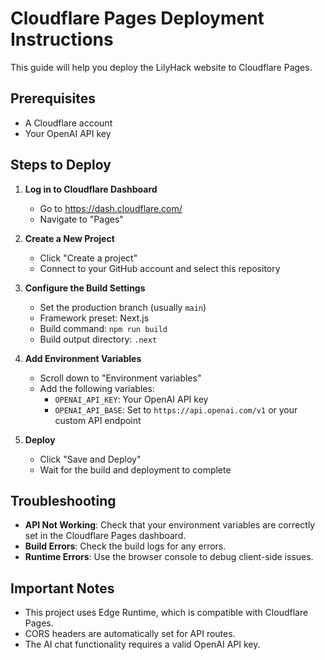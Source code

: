 # Cloudflare Pages Deployment Instructions

This guide will help you deploy the LilyHack website to Cloudflare Pages.

## Prerequisites

- A Cloudflare account
- Your OpenAI API key

## Steps to Deploy

1. **Log in to Cloudflare Dashboard**
   - Go to https://dash.cloudflare.com/
   - Navigate to "Pages"

2. **Create a New Project**
   - Click "Create a project"
   - Connect to your GitHub account and select this repository

3. **Configure the Build Settings**
   - Set the production branch (usually `main`)
   - Framework preset: Next.js
   - Build command: `npm run build`
   - Build output directory: `.next`

4. **Add Environment Variables**
   - Scroll down to "Environment variables"
   - Add the following variables:
     - `OPENAI_API_KEY`: Your OpenAI API key
     - `OPENAI_API_BASE`: Set to `https://api.openai.com/v1` or your custom API endpoint

5. **Deploy**
   - Click "Save and Deploy"
   - Wait for the build and deployment to complete

## Troubleshooting

- **API Not Working**: Check that your environment variables are correctly set in the Cloudflare Pages dashboard.
- **Build Errors**: Check the build logs for any errors.
- **Runtime Errors**: Use the browser console to debug client-side issues.

## Important Notes

- This project uses Edge Runtime, which is compatible with Cloudflare Pages.
- CORS headers are automatically set for API routes.
- The AI chat functionality requires a valid OpenAI API key.
